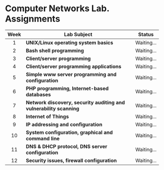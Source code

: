 # Computer Networks Lab. Assignments


| Week | Lab Subject  | Status  |
|:-:|---|---|
| 1 | **UNIX/Linux operating system basics** | Waiting... |
| 2 | **Bash shell programming** | Waiting... |
| 3 | **Client/server programming** | Waiting... |
| 4 | **Client/server programming applications** | Waiting... |
| 5 | **Simple www server programming and configuration** | Waiting... |
| 6 | **PHP programming, Internet-based databases** | Waiting... |
| 7 | **Network discovery, security auditing and vulnerability scanning** | Waiting... |
| 8 | **Internet of Things** | Waiting... |
| 9 | **IP addressing and configuration** | Waiting... |
| 10 | **System configuration, graphical and command line** | Waiting... |
| 11 | **DNS & DHCP protocol, DNS server configuration** | Waiting... |
| 12 | **Security issues, firewall configuration** | Waiting... |
